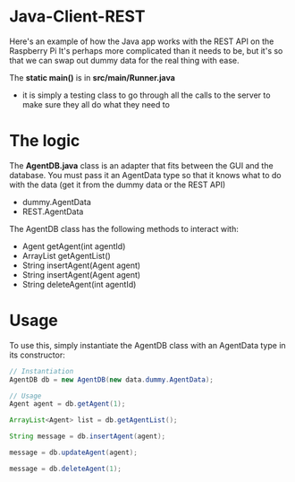 # Java-Client-REST

Here's an example of how the Java app works with the REST API on the Raspberry Pi
It's perhaps more complicated than it needs to be, but it's so that we can swap out dummy data for the real thing with ease.


The **static main()** is in **src/main/Runner.java**
- it is simply a testing class to go through all the calls to the server to make sure they all do what they need to

# The logic

The **AgentDB.java** class is an adapter that fits between the GUI and the database. 
You must pass it an AgentData type so that it knows what to do with the data (get it from the dummy data or the REST API)
- dummy.AgentData
- REST.AgentData

The AgentDB class has the following methods to interact with:
- Agent getAgent(int agentId)
- ArrayList<Agent> getAgentList()
- String insertAgent(Agent agent)
- String insertAgent(Agent agent)
- String deleteAgent(int agentId)

# Usage

To use this, simply instantiate the AgentDB class with an AgentData type in its constructor:
```java
// Instantiation
AgentDB db = new AgentDB(new data.dummy.AgentData);

// Usage
Agent agent = db.getAgent(1);

ArrayList<Agent> list = db.getAgentList();

String message = db.insertAgent(agent);

message = db.updateAgent(agent);

message = db.deleteAgent(1);
